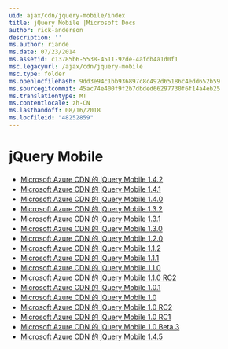 ```yaml
---
uid: ajax/cdn/jquery-mobile/index
title: jQuery Mobile |Microsoft Docs
author: rick-anderson
description: ''
ms.author: riande
ms.date: 07/23/2014
ms.assetid: c13785b6-5538-4511-92de-4afdb4a1d0f1
msc.legacyurl: /ajax/cdn/jquery-mobile
msc.type: folder
ms.openlocfilehash: 9dd3e94c1bb936897c8c492d65186c4edd652b59
ms.sourcegitcommit: 45ac74e400f9f2b7dbded66297730f6f14a4eb25
ms.translationtype: MT
ms.contentlocale: zh-CN
ms.lasthandoff: 08/16/2018
ms.locfileid: "48252859"
---
```

<a name="jquery-mobile"></a>jQuery Mobile
====================
- [Microsoft Azure CDN 的 jQuery Mobile 1.4.2](cdnjquerymobile142.md)
- [Microsoft Azure CDN 的 jQuery Mobile 1.4.1](cdnjquerymobile141.md)
- [Microsoft Azure CDN 的 jQuery Mobile 1.4.0](cdnjquerymobile140.md)
- [Microsoft Azure CDN 的 jQuery Mobile 1.3.2](cdnjquerymobile132.md)
- [Microsoft Azure CDN 的 jQuery Mobile 1.3.1](cdnjquerymobile131.md)
- [Microsoft Azure CDN 的 jQuery Mobile 1.3.0](cdnjquerymobile130.md)
- [Microsoft Azure CDN 的 jQuery Mobile 1.2.0](cdnjquerymobile120.md)
- [Microsoft Azure CDN 的 jQuery Mobile 1.1.2](cdnjquerymobile112.md)
- [Microsoft Azure CDN 的 jQuery Mobile 1.1.1](cdnjquerymobile111.md)
- [Microsoft Azure CDN 的 jQuery Mobile 1.1.0](cdnjquerymobile110.md)
- [Microsoft Azure CDN 的 jQuery Mobile 1.1.0 RC2](cdnjquerymobile110rc2.md)
- [Microsoft Azure CDN 的 jQuery Mobile 1.0.1](cdnjquerymobile101.md)
- [Microsoft Azure CDN 的 jQuery Mobile 1.0](cdnjquerymobile10.md)
- [Microsoft Azure CDN 的 jQuery Mobile 1.0 RC2](cdnjquerymobile10rc2.md)
- [Microsoft Azure CDN 的 jQuery Mobile 1.0 RC1](cdnjquerymobile10rc1.md)
- [Microsoft Azure CDN 的 jQuery Mobile 1.0 Beta 3](cdnjquerymobile10b3.md)
- [Microsoft Azure CDN 的 jQuery Mobile 1.4.5](cdnjquerymobile145.md)
